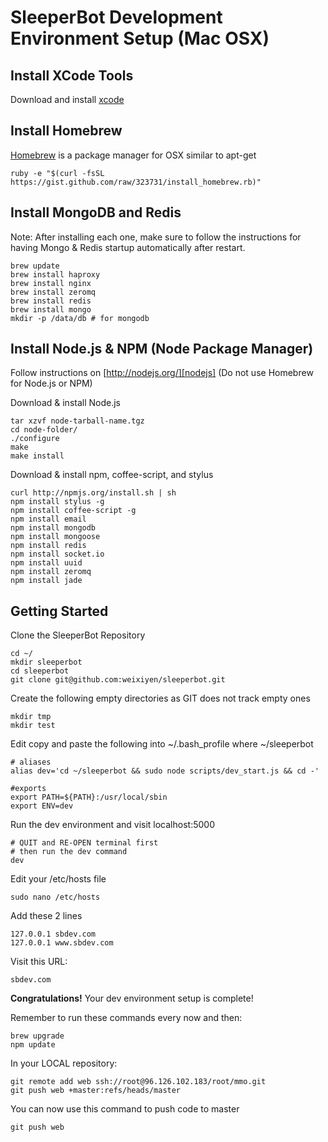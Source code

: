 SleeperBot Development Environment Setup (Mac OSX)
==================================================

Install XCode Tools
--------------------------------------------------
Download and install [xcode][xcode]

Install Homebrew
--------------------------------------------------
[Homebrew][homebrew] is a package manager for OSX similar to apt-get

	ruby -e "$(curl -fsSL https://gist.github.com/raw/323731/install_homebrew.rb)"

Install MongoDB and Redis
--------------------------------------------------
Note: After installing each one, make sure to follow
the instructions for having Mongo & Redis startup
automatically after restart.
	
	brew update
	brew install haproxy
	brew install nginx
	brew install zeromq
	brew install redis
	brew install mongo
	mkdir -p /data/db # for mongodb
	
Install Node.js & NPM (Node Package Manager)
--------------------------------------------------
Follow instructions on [http://nodejs.org/][nodejs] (Do not use Homebrew for Node.js or NPM)

Download & install Node.js

	tar xzvf node-tarball-name.tgz
	cd node-folder/
	./configure
	make
	make install

Download & install npm, coffee-script, and stylus
	
	curl http://npmjs.org/install.sh | sh
	npm install stylus -g
	npm install coffee-script -g
	npm install email
	npm install mongodb
	npm install mongoose
	npm install redis
	npm install socket.io
	npm install uuid
	npm install zeromq
	npm install jade

Getting Started
--------------------------------------------------

Clone the SleeperBot Repository

	cd ~/
	mkdir sleeperbot
	cd sleeperbot
	git clone git@github.com:weixiyen/sleeperbot.git

Create the following empty directories as GIT does not track empty ones

	mkdir tmp
	mkdir test
	
Edit copy and paste the following into ~/.bash_profile where ~/sleeperbot

	# aliases
	alias dev='cd ~/sleeperbot && sudo node scripts/dev_start.js && cd -'
	
	#exports
	export PATH=${PATH}:/usr/local/sbin
	export ENV=dev

Run the dev environment and visit localhost:5000

	# QUIT and RE-OPEN terminal first
	# then run the dev command
	dev

Edit your /etc/hosts file

	sudo nano /etc/hosts

Add these 2 lines

	127.0.0.1 sbdev.com
	127.0.0.1 www.sbdev.com

Visit this URL:

	sbdev.com
	
**Congratulations!** Your dev environment setup is complete!

Remember to run these commands every now and then:
  
	brew upgrade
	npm update

In your LOCAL repository:

    git remote add web ssh://root@96.126.102.183/root/mmo.git
    git push web +master:refs/heads/master

You can now use this command to push code to master

    git push web

[xcode]:http://developer.apple.com/technologies/xcode.html
[homebrew]:https://github.com/mxcl/homebrew
[nodejs]:http://nodejs.org/